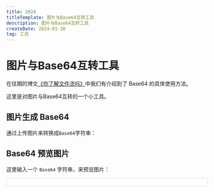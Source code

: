 ```yaml
---
title: 2024
titleTemplate: 图片与Base64互转工具
description: 图片与Base64互转工具
createDate: 2024-01-30
tag: 工具  
---
```


# 图片与Base64互转工具

在往期的博文[《你了解文件流吗》](blob#base64)中我们有介绍到了 Base64 的具体使用方法。

这里是对图片与Base64互转的一个小工具。


## 图片生成 Base64

通过上传图片来转换成`Base64`字符串：

<Img2Url />

## Base64 预览图片

这里输入一个 `Base64` 字符串，来预览图片：

<el-input v-model="inputVal" class="url-input" placeholder="BaseURL" clearable> 
  <template #append>
    <el-button type="primary" :icon="SetUp" @click="handleShowImg" />
  </template>
</el-input>

<template v-if="isShowImg">
  <div style="margin: 20px 0;">
    <zoom-img :src="inputVal" title="预览图片"/>
  </div>
</template>

<script setup>
  import Img2Url from '@blog/img2url';
  import { ref } from 'vue';
  import { ElInput, ElButton } from 'element-plus';
  import { SetUp } from '@element-plus/icons-vue'
  

  const inputVal = ref('');
  const isShowImg = ref(false);

  const handleShowImg = () => {
    isShowImg.value = true;
  }
</script>

<style lang="scss">
  .url-input {
    width: 100%;
    border: 1px solid #DCDFE6;
    padding: 10px 15px;
    display: flex;
    justify-content: space-between;
    align-items: center;

    .el-input__wrapper {
      width: 80%;
      display: flex;
      align-items: center;

      .el-input__inner {
        width: 100%;
      }
    }
  }

</style>